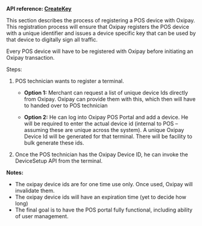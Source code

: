 <strong>API reference: <a href="/resources/api_reference/#create-key">CreateKey</a></strong>

This section describes the process of registering a POS device with Oxipay. This registration process will ensure that Oxipay registers the POS device with a unique identifier and issues a device specific key that can be used by that device to digitally sign all traffic.

Every POS device will have to be registered with Oxipay before initiating an Oxipay transaction.

Steps:

 1. POS technician wants to register a terminal.
    * **Option 1:** Merchant can request a list of unique device Ids directly from Oxipay. Oxipay can provide them with this, which then will have to handed over to POS technician

    * **Option 2:** He can log into Oxipay POS Portal and add a device. He will be required to enter the actual device id (internal to POS – assuming these are unique across the system). A unique Oxipay Device Id will be generated for that terminal. There will be facility to bulk generate these ids.

 2. Once the POS technician has the Oxipay Device ID, he can invoke the DeviceSetup API from the terminal.

<strong>Notes:</strong>

 * The oxipay device ids are for one time use only. Once used, Oxipay will invalidate them.
 * The oxipay device ids will have an expiration time (yet to decide how long)
 * The final goal is to have the POS portal fully functional, including ability of user management. 

